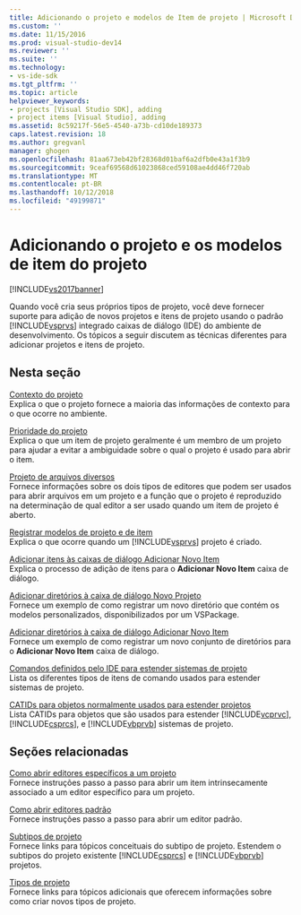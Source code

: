 ```yaml
---
title: Adicionando o projeto e modelos de Item de projeto | Microsoft Docs
ms.custom: ''
ms.date: 11/15/2016
ms.prod: visual-studio-dev14
ms.reviewer: ''
ms.suite: ''
ms.technology:
- vs-ide-sdk
ms.tgt_pltfrm: ''
ms.topic: article
helpviewer_keywords:
- projects [Visual Studio SDK], adding
- project items [Visual Studio], adding
ms.assetid: 8c59217f-56e5-4540-a73b-cd10de189373
caps.latest.revision: 18
ms.author: gregvanl
manager: ghogen
ms.openlocfilehash: 81aa673eb42bf28368d01baf6a2dfb0e43a1f3b9
ms.sourcegitcommit: 9ceaf69568d61023868ced59108ae4dd46f720ab
ms.translationtype: MT
ms.contentlocale: pt-BR
ms.lasthandoff: 10/12/2018
ms.locfileid: "49199871"
---
```

# <a name="adding-project-and-project-item-templates"></a>Adicionando o projeto e os modelos de item do projeto
[!INCLUDE[vs2017banner](../../includes/vs2017banner.md)]

Quando você cria seus próprios tipos de projeto, você deve fornecer suporte para adição de novos projetos e itens de projeto usando o padrão [!INCLUDE[vsprvs](../../includes/vsprvs-md.md)] integrado caixas de diálogo (IDE) do ambiente de desenvolvimento. Os tópicos a seguir discutem as técnicas diferentes para adicionar projetos e itens de projeto.  
  
## <a name="in-this-section"></a>Nesta seção  
 [Contexto do projeto](../../extensibility/internals/project-context.md)  
 Explica o que o projeto fornece a maioria das informações de contexto para o que ocorre no ambiente.  
  
 [Prioridade do projeto](../../extensibility/internals/project-priority.md)  
 Explica o que um item de projeto geralmente é um membro de um projeto para ajudar a evitar a ambiguidade sobre o qual o projeto é usado para abrir o item.  
  
 [Projeto de arquivos diversos](../../extensibility/internals/miscellaneous-files-project.md)  
 Fornece informações sobre os dois tipos de editores que podem ser usados para abrir arquivos em um projeto e a função que o projeto é reproduzido na determinação de qual editor a ser usado quando um item de projeto é aberto.  
  
 [Registrar modelos de projeto e de item](../../extensibility/internals/registering-project-and-item-templates.md)  
 Explica o que ocorre quando um [!INCLUDE[vsprvs](../../includes/vsprvs-md.md)] projeto é criado.  
  
 [Adicionar itens às caixas de diálogo Adicionar Novo Item](../../extensibility/internals/adding-items-to-the-add-new-item-dialog-boxes.md)  
 Explica o processo de adição de itens para o **Adicionar Novo Item** caixa de diálogo.  
  
 [Adicionar diretórios à caixa de diálogo Novo Projeto](../../extensibility/internals/adding-directories-to-the-new-project-dialog-box.md)  
 Fornece um exemplo de como registrar um novo diretório que contém os modelos personalizados, disponibilizados por um VSPackage.  
  
 [Adicionar diretórios à caixa de diálogo Adicionar Novo Item](../../extensibility/internals/adding-directories-to-the-add-new-item-dialog-box.md)  
 Fornece um exemplo de como registrar um novo conjunto de diretórios para o **Adicionar Novo Item** caixa de diálogo.  
  
 [Comandos definidos pelo IDE para estender sistemas de projeto](../../extensibility/internals/ide-defined-commands-for-extending-project-systems.md)  
 Lista os diferentes tipos de itens de comando usados para estender sistemas de projeto.  
  
 [CATIDs para objetos normalmente usados para estender projetos](../../extensibility/internals/catids-for-objects-that-are-typically-used-to-extend-projects.md)  
 Lista CATIDs para objetos que são usados para estender [!INCLUDE[vcprvc](../../includes/vcprvc-md.md)], [!INCLUDE[csprcs](../../includes/csprcs-md.md)], e [!INCLUDE[vbprvb](../../includes/vbprvb-md.md)] sistemas de projeto.  
  
## <a name="related-sections"></a>Seções relacionadas  
 [Como abrir editores específicos a um projeto](../../extensibility/how-to-open-project-specific-editors.md)  
 Fornece instruções passo a passo para abrir um item intrinsecamente associado a um editor específico para um projeto.  
  
 [Como abrir editores padrão](../../extensibility/how-to-open-standard-editors.md)  
 Fornece instruções passo a passo para abrir um editor padrão.  
  
 [Subtipos de projeto](../../extensibility/internals/project-subtypes.md)  
 Fornece links para tópicos conceituais do subtipo de projeto. Estendem o subtipos do projeto existente [!INCLUDE[csprcs](../../includes/csprcs-md.md)] e [!INCLUDE[vbprvb](../../includes/vbprvb-md.md)] projetos.  
  
 [Tipos de projeto](../../extensibility/internals/project-types.md)  
 Fornece links para tópicos adicionais que oferecem informações sobre como criar novos tipos de projeto.


